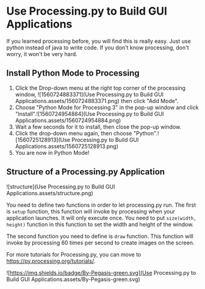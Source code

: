 # Use Processing.py to Build GUI Applications

If you learned processing before, you will find this is really easy. Just use python instead of java to write code. If you don't know processing, don't worry, it won't be very hard.

## Install Python Mode to Processing

1. Click the Drop-down menu at the right top corner of the processing window, ![1560724883371](Use Processing.py to Build GUI Applications.assets/1560724883371.png) then click "Add Mode".
2. Choose "Python Mode for Processing 3" in the pop-up window and click "Install".![1560724954884](Use Processing.py to Build GUI Applications.assets/1560724954884.png)
3. Wait a few seconds for it to install, then close the pop-up window.
4. Click the drop-down menu again, then choose "Python".![1560725128913](Use Processing.py to Build GUI Applications.assets/1560725128913.png)
5. You are now in Python Mode!

## Structure of a Processing.py Application

![structure](Use Processing.py to Build GUI Applications.assets/structure.png)

You need to define two functions in order to let processing.py run. The first is `setup` function, this function will invoke by processing when your application launches. It will only execute once. You need to put `size(width, height)` function in this function to set the width and height of the window.

The second function you need to define is `draw` function. This function will invoke by processing 60 times per second to create images on the screen.

For more tutorials for Processing.py, you can move to <https://py.processing.org/tutorials/>.

![https://img.shields.io/badge/By-Pegasis-green.svg](Use Processing.py to Build GUI Applications.assets/By-Pegasis-green.svg)